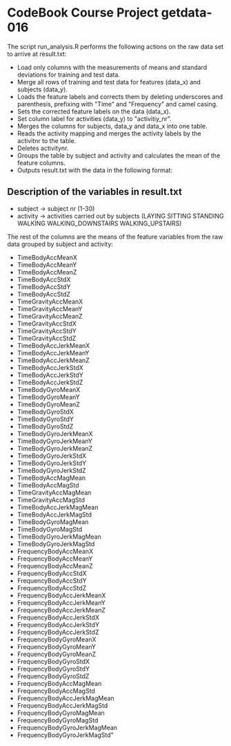 CodeBook Course Project getdata-016
===================================

The script run_analysis.R performs the following actions on the raw data set to arrive at result.txt:

* Load only columns with the measurements of means and standard deviations for training and test data.
* Merge all rows of training and test data for features (data_x) and subjects (data_y).
* Loads the feature labels and corrects them by deleting underscores and parenthesis, prefixing with "Time" and "Frequency" and camel casing. 
* Sets the corrected feature labels on the data (data_x).
* Set column label for activities (data_y) to "activitiy_nr". 
* Merges the columns for subjects, data_y and data_x into one table.
* Reads the activity mapping and merges the activity labels by the activitnr to the table.
* Deletes activitynr.
* Groups the table by subject and activity and calculates the mean of the feature columns.
* Outputs result.txt with the data in the following format:

Description of the variables in result.txt
------------------------------------------

* subject            -> subject nr (1-30)
* activity           -> activities carried out by subjects (LAYING SITTING STANDING WALKING WALKING_DOWNSTAIRS WALKING_UPSTAIRS)

The rest of the columns are the means of the feature variables from the raw data grouped by subject and activity:

* TimeBodyAccMeanX
* TimeBodyAccMeanY
* TimeBodyAccMeanZ
* TimeBodyAccStdX
* TimeBodyAccStdY
* TimeBodyAccStdZ
* TimeGravityAccMeanX
* TimeGravityAccMeanY
* TimeGravityAccMeanZ
* TimeGravityAccStdX
* TimeGravityAccStdY
* TimeGravityAccStdZ
* TimeBodyAccJerkMeanX
* TimeBodyAccJerkMeanY
* TimeBodyAccJerkMeanZ
* TimeBodyAccJerkStdX
* TimeBodyAccJerkStdY
* TimeBodyAccJerkStdZ
* TimeBodyGyroMeanX
* TimeBodyGyroMeanY
* TimeBodyGyroMeanZ
* TimeBodyGyroStdX
* TimeBodyGyroStdY
* TimeBodyGyroStdZ
* TimeBodyGyroJerkMeanX
* TimeBodyGyroJerkMeanY
* TimeBodyGyroJerkMeanZ
* TimeBodyGyroJerkStdX
* TimeBodyGyroJerkStdY
* TimeBodyGyroJerkStdZ
* TimeBodyAccMagMean
* TimeBodyAccMagStd
* TimeGravityAccMagMean
* TimeGravityAccMagStd
* TimeBodyAccJerkMagMean
* TimeBodyAccJerkMagStd
* TimeBodyGyroMagMean
* TimeBodyGyroMagStd
* TimeBodyGyroJerkMagMean
* TimeBodyGyroJerkMagStd
* FrequencyBodyAccMeanX
* FrequencyBodyAccMeanY
* FrequencyBodyAccMeanZ
* FrequencyBodyAccStdX
* FrequencyBodyAccStdY
* FrequencyBodyAccStdZ
* FrequencyBodyAccJerkMeanX
* FrequencyBodyAccJerkMeanY
* FrequencyBodyAccJerkMeanZ
* FrequencyBodyAccJerkStdX
* FrequencyBodyAccJerkStdY
* FrequencyBodyAccJerkStdZ
* FrequencyBodyGyroMeanX
* FrequencyBodyGyroMeanY
* FrequencyBodyGyroMeanZ
* FrequencyBodyGyroStdX
* FrequencyBodyGyroStdY
* FrequencyBodyGyroStdZ
* FrequencyBodyAccMagMean
* FrequencyBodyAccMagStd
* FrequencyBodyAccJerkMagMean
* FrequencyBodyAccJerkMagStd
* FrequencyBodyGyroMagMean
* FrequencyBodyGyroMagStd
* FrequencyBodyGyroJerkMagMean
* FrequencyBodyGyroJerkMagStd"

